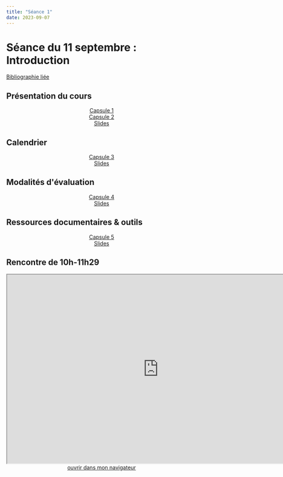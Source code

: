 ```yaml
--- 
title: "Séance 1"
date: 2023-09-07
---
```


# Séance du 11 septembre : Introduction

[Bibliographie liée](https://www.zotero.org/groups/5124082/fra3826-a2023/collections/DA7HR2MS)

## Présentation du cours

<div style="text-align:center">
<a href="https://matiere.ecrituresnumeriques.ca/index.php/s/88mnoQCwqj9RCbk" target="_blank">Capsule 1</a>
</div>

<div style="text-align:center">
<a href="https://matiere.ecrituresnumeriques.ca/index.php/s/CX8MCRwzeSzASne" target="_blank">Capsule 2</a>
</div>

<div style="text-align:center">
<a href="https://mmellet.github.io/Enseignement-FRA3826_2023/slides/Seance-1-1.html" target="_blank">Slides</a>
</div>

## Calendrier

<div style="text-align:center">
<a href="https://matiere.ecrituresnumeriques.ca/index.php/s/GMC9BSmKjSYY7Yc" target="_blank">Capsule 3</a>
</div>


<div style="text-align:center">
<a href="https://mmellet.github.io/Enseignement-FRA3826_2023/slides/Seance-1-2.html" target="_blank">Slides</a>
</div>


## Modalités d'évaluation

<div style="text-align:center">
<a href="https://matiere.ecrituresnumeriques.ca/index.php/s/tpHfAbco9akTFfE" target="_blank">Capsule 4</a>
</div>

<div style="text-align:center">
<a href="https://mmellet.github.io/Enseignement-FRA3826_2023/slides/Seance-1-3.html" target="_blank">Slides</a>
</div>


## Ressources documentaires & outils

<div style="text-align:center">
<a href="https://matiere.ecrituresnumeriques.ca/index.php/s/KyFRmLE3aET6SCY" target="_blank">Capsule 5</a>
</div>

<div style="text-align:center">
<a href="https://mmellet.github.io/Enseignement-FRA3826_2023/slides/Seance-1-4.html" target="_blank">Slides</a>
</div>

## Rencontre de 10h-11h29

<iframe src="https://mmellet.github.io/Enseignement-FRA3826_2023/slides/Seance-1-0.html" title="description" height="500" width="800" ></iframe>

<div style="text-align:center">
<a href="https://mmellet.github.io/Enseignement-FRA3826_2023/slides/Seance-1-0.html" target="_blank">ouvrir dans mon navigateur</a>
</div>